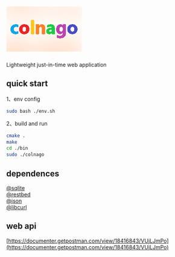 # ![colnago](./doc/img/colnago.png)

Lightweight just-in-time web application

## quick start

1、env config  

```bash
sudo bash ./env.sh
```

2、build and run  

```bash
cmake .
make
cd ./bin
sudo ./colnago
```

## dependences

[@sqlite](https://github.com/sqlite/sqlite)  
[@restbed](https://github.com/Corvusoft/restbed)  
[@json](https://github.com/nlohmann/json)  
[@libcurl](https://github.com/curl/curl)  

## web api

[https://documenter.getpostman.com/view/18416843/VUjLJmPo](https://documenter.getpostman.com/view/18416843/VUjLJmPo)  
